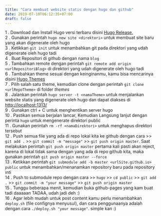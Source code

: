 ```yaml
---
title: "Cara membuat website statis dengan hugo dan github"
date: 2019-07-10T06:12:35+07:00
draft: false
---
```



1 . Download dan Install Hugo versi terbaru disini [Hugo Release.](https://github.com/gohugoio/hugo/releases)  
2 . Gunakan perintah `hugo new site <direktori>` untuk membuat site baru yang akan digenerate oleh hugo  
3 . Ketikkan `git init` untuk menambahkan git pada direktori yang udah digenerate oleh hugo tadi  
4 . Buat Repositori di github dengan nama `blog`  
5 . Tambahkan remote dengan perintah `git remote add origin <urlRepositoriBlog>` di direktori yang udah digenerate oleh hugo tadi  
6 . Tambahkan theme sesuai dengan keinginanmu, kamu bisa mencarinya disini [Hugo Themes](https://themes.gohugo.io/)  
7 . Pilih salah satu theme, kemudian clone dengan perintah `git clone <urlRepoTheme>` di folder *themes*  
8 . Jalankan perintah `hugo server -t <namaTheme>` untuk menjalankan website statis yang digenerate oleh hugo dan dapat diakses di [http://localhost:1313/](http://localhost:1313/)  
9 . Gunakan ctrl + C untuk menghentikan server hugo  
10 . Pastikan semua berjalan lancar, Kemudian Langsung lanjut dengan perinta `hugo` untuk mengenerate direktori public  
11 . Gunakan perintah `rm -rf <namaDirektori>` untuk menghapus direktori tersebut  
12 . Push semua file yang ada di repo lokal kita ke github dengan cara >> `git add .` >> `git commit -m "message"` >> `git push origin master`. Saat melakukan perintah `git push origin master` pertama kali pasti akan reject, karena di lokal tidak sama dengan yang ada di repo github kita, maka gunakan perintah `git push origin master --force`  
13 . Ketikkan perintah `git submodule add -b master <urlSite.github.io> public` untuk menambahkan/menanamkan repository baru pada repository inti  
14 . Push to submodule repo dengan cara >> `hugo` >> `cd public` >> `git add .` >> `git commit -m "your message"` >> `git push origin master`   
15 . Tunggu beberapa menit, kemudian buka github-pages yang kam buat tadi daaaaan TADAA, udah jadi deh :)  
16 . Agar lebih mudah untuk post content kamu perlu menambahkan `deploy.sh` (file confignya menyusul), dan cara penggunaanya adalah dengan cara `./deploy.sh "your message"`. simple kan :)  
